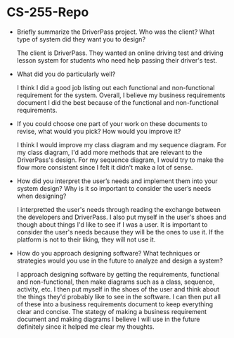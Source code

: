 # CS-255-Repo

- Briefly summarize the DriverPass project. Who was the client? What type of system did they want you to design?
  
  The client is DriverPass. They wanted an online driving test and driving lesson system for students who need help passing their driver's test.

- What did you do particularly well?
  
  I think I did a good job listing out each functional and non-functional requirement for the system. Overall, I believe my business requirements document I did the best because of the functional and non-functional requirements. 

- If you could choose one part of your work on these documents to revise, what would you pick? How would you improve it?
  
  I think I would improve my class diagram and my sequence diagram. For my class diagram, I'd add more methods that are relevant to the DriverPass's design. For my sequence diagram, I would try to make the flow more consistent since I felt it didn't make a lot of sense.

- How did you interpret the user’s needs and implement them into your system design? Why is it so important to consider the user’s needs when designing?
  
  I interpretted the user's needs through reading the exchange between the developers and DriverPass. I also put myself in the user's shoes and though about things I'd like to see if I was a user. It is important to consider the user's needs because they will be the ones to use it. If the platform is not to their liking, they will not use it. 

- How do you approach designing software? What techniques or strategies would you use in the future to analyze and design a system?
  
  I approach designing software by getting the requirements, functional and non-functional, then make diagrams such as a class, sequence, activity, etc. I then put myself in the shoes of the user and think about the things they'd probably like to see in the software. I can then put all of these into a business requirements document to keep everything clear and concise. The stategy of making a business requirement document and making diagrams I believe I will use in the future definitely since it helped me clear my thoughts. 
